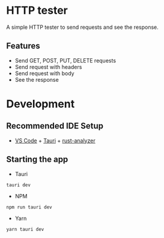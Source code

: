 # HTTP tester

A simple HTTP tester to send requests and see the response.

## Features

- Send GET, POST, PUT, DELETE requests
- Send request with headers
- Send request with body
- See the response

# Development

## Recommended IDE Setup

- [VS Code](https://code.visualstudio.com/) + [Tauri](https://marketplace.visualstudio.com/items?itemName=tauri-apps.tauri-vscode) + [rust-analyzer](https://marketplace.visualstudio.com/items?itemName=rust-lang.rust-analyzer)

## Starting the app

- Tauri
```
tauri dev
```

- NPM
```
npm run tauri dev
```

- Yarn
```
yarn tauri dev
```